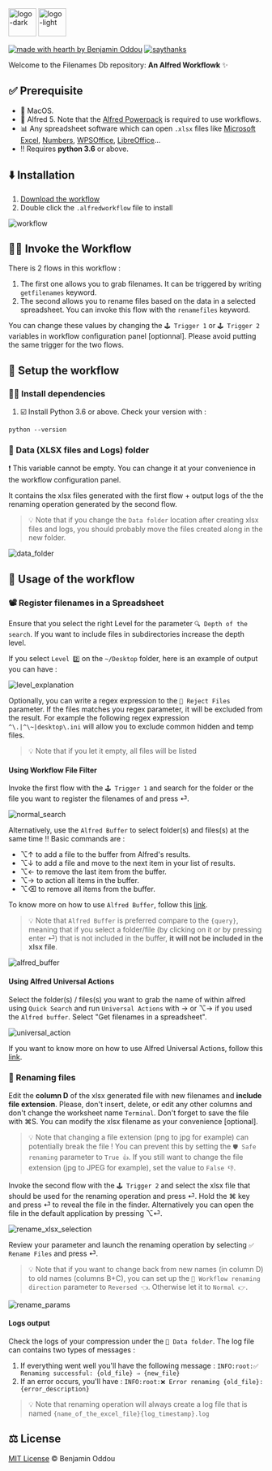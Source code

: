 <img src="public/logo-dark.png#gh-dark-mode-only" alt="logo-dark" height="55"/>
<img src="public/logo-light.png#gh-light-mode-only" alt="logo-light" height="55"/>

[![made with hearth by Benjamin Oddou](https://img.shields.io/badge/made%20with%20%E2%99%A5%20by-benjamin%20oddou-F9DE64.svg?style=flat)](https://github.com/BenjaminOddou)
[![saythanks](https://img.shields.io/badge/say-thanks-DEAA00.svg?style=flat)](https://saythanks.io/to/BenjaminOddou)

Welcome to the Filenames Db repository: **An Alfred Workflowk** ✨

## ✅ Prerequisite

* 🍎 MacOS.
* 🎩 Alfred 5. Note that the [Alfred Powerpack](https://www.alfredapp.com/powerpack/) is required to use workflows.
* 📊 Any spreadsheet software which can open `.xlsx` files like [Microsoft Excel](https://apps.apple.com/fr/app/microsoft-excel/id462058435?mt=12), [Numbers](https://apps.apple.com/us/app/numbers/id409203825?mt=12), [WPSOffice](https://apps.apple.com/fr/app/wps-office-pdf-docs-sheets/id1468073139?mt=12), [LibreOffice](https://www.libreoffice.org/download/download-libreoffice/)...
* ‼️ Requires **python 3.6** or above.

## ⬇️ Installation

1. [Download the workflow](https://github.com/BenjaminOddou/alfred-filenames-db/releases/latest)
2. Double click the `.alfredworkflow` file to install

![workflow](src/images/workflow.webp)

## 🧙‍♂️ Invoke the Workflow

There is 2 flows in this workflow :

1. The first one allows you to grab filenames. It can be triggered by writing `getfilenames` keyword.
2. The second allows you to rename files based on the data in a selected spreadsheet. You can invoke this flow with the `renamefiles` keyword.

You can change these values by changing the `🕹️ Trigger 1` or `🕹️ Trigger 2` variables in workflow configuration panel [optionnal]. Please avoid putting the same trigger for the two flows.

## 🧰 Setup the workflow

### 👨‍💻 Install dependencies

1. ☑️ Install Python 3.6 or above. Check your version with :

```shell
python --version
```

### 📂 Data (XLSX files and Logs) folder

❗ This variable cannot be empty. You can change it at your convenience in the workflow configuration panel.

It contains the xlsx files generated with the first flow + output logs of the the renaming operation generated by the second flow.

> 💡 Note that if you change the `Data folder` location after creating xlsx files and logs, you should probably move the files created along in the new folder.

![data_folder](src/images/data_folder.webp)

## 🤖 Usage of the workflow

### 📽️ Register filenames in a Spreadsheet

Ensure that you select the right Level for the parameter `🔍 Depth of the search`. If you want to include files in subdirectories increase the depth level.

If you select `Level 2️⃣` on the `~/Desktop` folder, here is an example of output you can have :

![level_explanation](src/images/level_explanation.webp)

Optionally, you can write a regex expression to the `🚫 Reject Files` parameter. If the files matches you regex parameter, it will be excluded from the result. For example the following regex expression `^\.|^\~|desktop\.ini` will allow you to exclude common hidden and temp files.

> 💡 Note that if you let it empty, all files will be listed

#### Using Workflow File Filter

Invoke the first flow with the `🕹️ Trigger 1` and search for the folder or the file you want to register the filenames of and press ⏎.

![normal_search](src/images/normal_search.webp)

Alternatively, use the `Alfred Buffer` to select folder(s) and files(s) at the same time !! Basic commands are :

* ⌥↑ to add a file to the buffer from Alfred's results.
* ⌥↓ to add a file and move to the next item in your list of results.
* ⌥← to remove the last item from the buffer.
* ⌥→ to action all items in the buffer.
* ⌥⌫ to remove all items from the buffer.

To know more on how to use `Alfred Buffer`, follow this [link](https://www.alfredapp.com/help/features/file-search/#file-buffer).

> 💡 Note that `Alfred Buffer` is preferred compare to the `{query}`, meaning that if you select a folder/file (by clicking on it or by pressing enter ⏎) that is not included in the buffer, **it will not be included in the xlsx file**.

![alfred_buffer](src/images/alfred_buffer.webp)

#### Using Alfred Universal Actions

Select the folder(s) / files(s) you want to grab the name of within alfred using `Quick Search` and run `Universal Actions` with → or ⌥→ if you used the `Alfred buffer`. Select "Get filenames in a spreadsheet".

![universal_action](src/images/universal_action.webp)

If you want to know more on how to use Alfred Universal Actions, follow this [link](https://www.alfredapp.com/help/features/universal-actions/).

### 💽 Renaming files

Edit the **column D** of the xlsx generated file with new filenames and **include file extension**. Please, don't insert, delete, or edit any other columns and don't change the worksheet name `Terminal`. Don't forget to save the file with ⌘S. You can modify the xlsx filename as your convenience [optional].

> 💡 Note that changing a file extension (png to jpg for example) can potentially break the file ! You can prevent this by setting the `🛡️ Safe renaming` parameter to `True 👍`. If you still want to change the file extension (jpg to JPEG for example), set the value to `False 👎`.

Invoke the second flow with the `🕹️ Trigger 2` and select the xlsx file that should be used for the renaming operation and press ⏎. Hold the ⌘ key and press ⏎ to reveal the file in the finder. Alternatively you can open the file in the default application by pressing ⌥⏎.

![rename_xlsx_selection](src/images/rename_xlsx_selection.webp)

Review your parameter and launch the renaming operation by selecting `✅ Rename Files` and press ⏎.

> 💡 Note that if you want to change back from new names (in column D) to old names (columns B+C), you can set up the `🌊 Workflow renaming direction` parameter to `Reversed 👈`. Otherwise let it to `Normal 👉`.

![rename_params](src/images/rename_params.webp)

#### Logs output

Check the logs of your compression under the `📂 Data folder`. The log file can contains two types of messages : 

1. If everything went well you'll have the following message : `INFO:root:✅ Renaming successful: {old_file} ⇒ {new_file}`
2. If an error occurs, you'll have : `INFO:root:❌ Error renaming {old_file}: {error_description}`

> 💡 Note that renaming operation will always create a log file that is named `{name_of_the_excel_file}{log_timestamp}.log`

## ⚖️ License

[MIT License](LICENSE) © Benjamin Oddou
